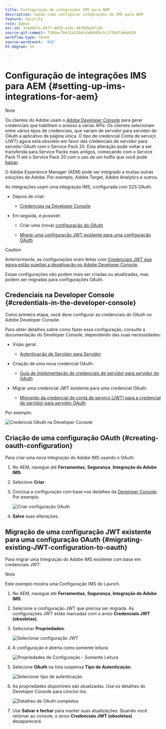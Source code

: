 ```yaml
---
title: Configuração de integrações IMS para AEM
description: Saiba como configurar integrações do IMS para AEM
feature: Security
role: Admin
exl-id: 3c6dbb7e-847f-407b-ac9c-4676dba671a5
source-git-commit: f30decf0e32a520dcda04b89c5c1f5b67ab6e028
workflow-type: tm+mt
source-wordcount: '432'
ht-degree: 1%

---
```


# Configuração de integrações IMS para AEM {#setting-up-ims-integrations-for-aem}


>[!NOTE]
>
>Os clientes do Adobe usam o [Adobe Developer Console](https://developer.adobe.com/console) para gerar credenciais que habilitam o acesso a várias APIs. Os clientes selecionam entre vários tipos de credenciais, que variam de servidor para servidor do OAuth a aplicativo de página única. O tipo de credencial Conta de serviço (JWT) agora está obsoleto em favor das credenciais de servidor para servidor OAuth com o Service Pack 20. Esta alteração pode voltar a ser transferida para Service Packs mais antigos, começando com o Service Pack 11 até o Service Pack 20 com o uso de um hotfix que você pode [baixar](https://experience.adobe.com/#/downloads/content/software-distribution/en/aem.html?package=/content/software-distribution/en/details.html/content/dam/aem/public/adobe/packages/cq650/hotfix/ims-jwt-compatibility-package-6.5-1.0.zip).

O Adobe Experience Manager (AEM) pode ser integrado a muitas outras soluções de Adobe. Por exemplo, Adobe Target, Adobe Analytics e outros.

As integrações usam uma integração IMS, configurada com S2S OAuth.

* Depois de criar:

   * [Credenciais na Developer Console](#credentials-in-the-developer-console)

* Em seguida, é possível:

   * Criar uma (nova) [configuração do OAuth](#creating-oauth-configuration)

   * [Migrar uma configuração JWT existente para uma configuração OAuth](#migrating-existing-JWT-configuration-to-oauth)

>[!CAUTION]
>
>Anteriormente, as configurações eram feitas com [Credenciais JWT que agora estão sujeitas a desativação no Adobe Developer Console](/help/sites-administering/jwt-credentials-deprecation-in-adobe-developer-console.md).
>
>Essas configurações não podem mais ser criadas ou atualizadas, mas podem ser migradas para configurações OAuth.

## Credenciais na Developer Console {#credentials-in-the-developer-console}

Como primeira etapa, você deve configurar as credenciais do OAuth no Adobe Developer Console.

Para obter detalhes sobre como fazer essa configuração, consulte a documentação do Developer Console, dependendo das suas necessidades:

* Visão geral:

   * [Autenticação de Servidor para Servidor](https://developer.adobe.com/developer-console/docs/guides/authentication/ServerToServerAuthentication/)

* Criação de uma nova credencial OAuth:

   * [Guia de implementação de credenciais de servidor para servidor do OAuth](https://developer.adobe.com/developer-console/docs/guides/authentication/ServerToServerAuthentication/implementation/)

* Migrar uma credencial JWT existente para uma credencial OAuth:

   * [Migrando da credencial de conta de serviço (JWT) para a credencial de servidor para servidor OAuth](https://developer.adobe.com/developer-console/docs/guides/authentication/ServerToServerAuthentication/migration/)

Por exemplo:

![Credencial OAuth na Developer Console](assets/ims-configuration-developer-console.png)

## Criação de uma configuração OAuth {#creating-oauth-configuration}

Para criar uma nova Integração do Adobe IMS usando o OAuth:

1. No AEM, navegue até **Ferramentas**, **Segurança**, **Integração do Adobe IMS**.

1. Selecione **Criar**.

1. Conclua a configuração com base nos detalhes da [Developer Console](https://developer.adobe.com/developer-console/docs/guides/authentication/ServerToServerAuthentication/implementation/). Por exemplo:

   ![Criar configuração OAuth](assets/ims-create-oauth-configuration.png)

1. **Salve** suas alterações.

## Migração de uma configuração JWT existente para uma configuração OAuth {#migrating-existing-JWT-configuration-to-oauth}

Para migrar uma Integração do Adobe IMS existente com base em credenciais JWT:

>[!NOTE]
>
>Este exemplo mostra uma Configuração IMS do Launch.

1. No AEM, navegue até **Ferramentas**, **Segurança**, **Integração do Adobe IMS**.

1. Selecione a configuração JWT que precisa ser migrada. As configurações JWT estão marcadas com o aviso **Credenciais JWT (obsoletas)**.

1. Selecionar **Propriedades**:

   ![Selecionar configuração JWT](assets/ims-migrate-jwt-select-configuration.png)

1. A configuração é aberta como somente leitura:

   ![Propriedades de Configuração - Somente Leitura](assets/ims-migrate-jwt-properties-read-only.png)

1. Selecione **OAuth** na lista suspensa **Tipo de Autenticação**:

   ![Selecionar tipo de autenticação](assets/ims-migrate-jwt-authentication-type.png)

1. As propriedades disponíveis são atualizadas. Use os detalhes do Developer Console para concluí-los:

   ![Detalhes de OAuth completos](assets/ims-migrate-jwt-complete-oauth-details.png)

1. Use **Salvar e fechar** para manter suas atualizações.
Quando você retornar ao console, o aviso **Credenciais JWT (obsoletas)** desaparecerá.
